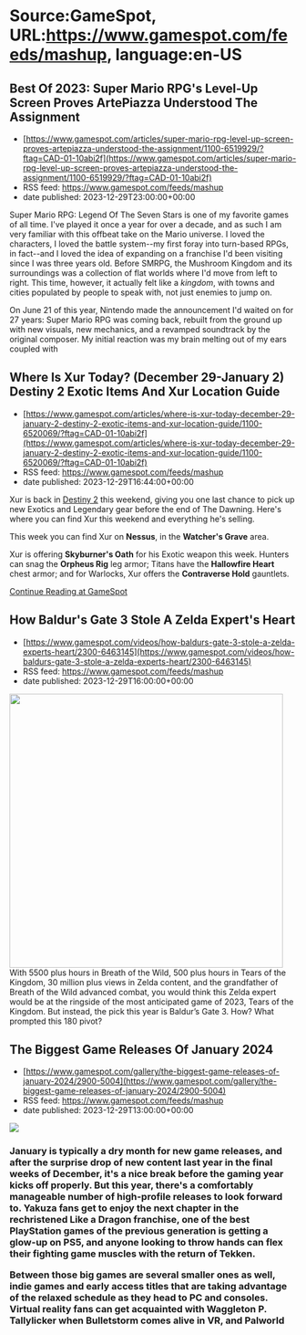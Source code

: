 # Source:GameSpot, URL:https://www.gamespot.com/feeds/mashup, language:en-US

## Best Of 2023: Super Mario RPG's Level-Up Screen Proves ArtePiazza Understood The Assignment
 - [https://www.gamespot.com/articles/super-mario-rpg-level-up-screen-proves-artepiazza-understood-the-assignment/1100-6519929/?ftag=CAD-01-10abi2f](https://www.gamespot.com/articles/super-mario-rpg-level-up-screen-proves-artepiazza-understood-the-assignment/1100-6519929/?ftag=CAD-01-10abi2f)
 - RSS feed: https://www.gamespot.com/feeds/mashup
 - date published: 2023-12-29T23:00:00+00:00

<p dir="ltr">Super Mario RPG: Legend Of The Seven Stars is one of my favorite games of all time. I've played it once a year for over a decade, and as such I am very familiar with this offbeat take on the Mario universe. I loved the characters, I loved the battle system--my first foray into turn-based RPGs, in fact--and I loved the idea of expanding on a franchise I'd been visiting since I was three years old. Before SMRPG, the Mushroom Kingdom and its surroundings was a collection of flat worlds where I'd move from left to right. This time, however, it actually felt like a <em>kingdom</em>, with towns and cities populated by people to speak with, not just enemies to jump on.</p><p dir="ltr">On June 21 of this year, Nintendo made the announcement I'd waited on for 27 years: Super Mario RPG was coming back, rebuilt from the ground up with new visuals, new mechanics, and a revamped soundtrack by the original composer. My initial reaction was my brain melting out of my ears coupled with 

## Where Is Xur Today? (December 29-January 2) Destiny 2 Exotic Items And Xur Location Guide
 - [https://www.gamespot.com/articles/where-is-xur-today-december-29-january-2-destiny-2-exotic-items-and-xur-location-guide/1100-6520069/?ftag=CAD-01-10abi2f](https://www.gamespot.com/articles/where-is-xur-today-december-29-january-2-destiny-2-exotic-items-and-xur-location-guide/1100-6520069/?ftag=CAD-01-10abi2f)
 - RSS feed: https://www.gamespot.com/feeds/mashup
 - date published: 2023-12-29T16:44:00+00:00

<p>Xur is back in <a href="https://www.gamespot.com/games/destiny-2/">Destiny 2</a> this weekend, giving you one last chance to pick up new Exotics and Legendary gear before the end of The Dawning. Here's where you can find Xur this weekend and everything he's selling.</p><p>This week you can find Xur on <strong>Nessus</strong>, in the <strong>Watcher's Grave</strong> area.</p><p>Xur is offering <strong>Skyburner's Oath</strong> for his Exotic weapon this week. Hunters can snag the <strong>Orpheus Rig</strong> leg armor; Titans have the <strong>Hallowfire Heart</strong> chest armor; and for Warlocks, Xur offers the <strong>Contraverse Hold</strong> gauntlets.</p><a href="https://www.gamespot.com/articles/where-is-xur-today-december-29-january-2-destiny-2-exotic-items-and-xur-location-guide/1100-6520069/?ftag=CAD-01-10abi2f/">Continue Reading at GameSpot</a>

## How Baldur's Gate 3 Stole A Zelda Expert's Heart
 - [https://www.gamespot.com/videos/how-baldurs-gate-3-stole-a-zelda-experts-heart/2300-6463145](https://www.gamespot.com/videos/how-baldurs-gate-3-stole-a-zelda-experts-heart/2300-6463145)
 - RSS feed: https://www.gamespot.com/feeds/mashup
 - date published: 2023-12-29T16:00:00+00:00

<img height="480" src="https://www.gamespot.com/a/uploads/square_medium/1823/18237460/4238558-totkbg3_thumbsite.jpg" width="480" /> With 5500 plus hours in Breath of the Wild, 500 plus hours in Tears of the Kingdom, 30 million plus views in Zelda content, and the grandfather of Breath of the Wild advanced combat, you would think this Zelda expert would be at the ringside of the most anticipated game of 2023, Tears of the Kingdom. But instead, the pick this year is Baldur’s Gate 3. How? What prompted this 180 pivot?

## The Biggest Game Releases Of January 2024
 - [https://www.gamespot.com/gallery/the-biggest-game-releases-of-january-2024/2900-5004](https://www.gamespot.com/gallery/the-biggest-game-releases-of-january-2024/2900-5004)
 - RSS feed: https://www.gamespot.com/feeds/mashup
 - date published: 2023-12-29T13:00:00+00:00

<p><img src="https://www.gamespot.com/a/uploads/scale_large/1601/16018044/4236771-january2024games.jpg" /><br /><h3><p>January is typically a dry month for new game releases, and after the surprise drop of new content last year in the final weeks of December, it's a nice break before the gaming year kicks off properly. But this year, there's a comfortably manageable number of high-profile releases to look forward to. Yakuza fans get to enjoy the next chapter in the rechristened Like a Dragon franchise, one of the best PlayStation games of the previous generation is getting a glow-up on PS5, and anyone looking to throw hands can flex their fighting game muscles with the return of Tekken.</p><p>Between those big games are several smaller ones as well, indie games and early access titles that are taking advantage of the relaxed schedule as they head to PC and consoles. Virtual reality fans can get acquainted with Waggleton P. Tallylicker when Bulletstorm comes alive in VR, and Palworld 

